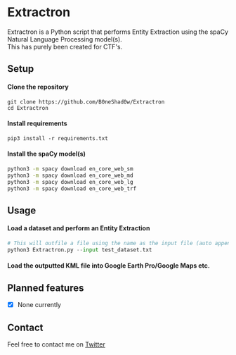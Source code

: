 # Extractron

Extractron is a Python script that performs Entity Extraction using the spaCy Natural Language Processing model(s).\
This has purely been created for CTF's.



## Setup

#### Clone the repository
```shell
git clone https://github.com/B0neShad0w/Extractron
cd Extractron
```

#### Install requirements
```shell
pip3 install -r requirements.txt
```

#### Install the spaCy model(s)
```bash
python3 -m spacy download en_core_web_sm
python3 -m spacy download en_core_web_md
python3 -m spacy download en_core_web_lg
python3 -m spacy download en_core_web_trf
```

## Usage

#### Load a dataset and perform an Entity Extraction
```python
# This will outfile a file using the name as the input file (auto appended with .kml)
python3 Extractron.py --input test_dataset.txt
```
#### Load the outputted KML file into Google Earth Pro/Google Maps etc.


## Planned features

- [X] None currently

## Contact
Feel free to contact me on <a href="https://twitter.com/B0neShad0w">Twitter</a>

